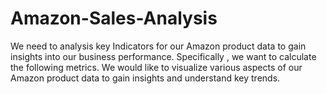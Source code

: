 # Amazon-Sales-Analysis
We need to analysis key Indicators for our Amazon product data to gain insights into our business performance. Specifically , we want to calculate the following metrics. We would like to visualize various aspects of our Amazon product data to gain insights and understand key trends.  
